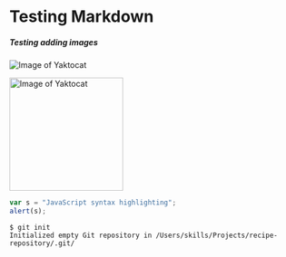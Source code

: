 # Testing Markdown
##### Testing adding images


![Image of Yaktocat](https://octodex.github.com/images/yaktocat.png)

<img src="https://octodex.github.com/images/yaktocat.png" alt="Image of Yaktocat" width="200"/>


```javascript
var s = "JavaScript syntax highlighting";
alert(s);
```

```
$ git init
Initialized empty Git repository in /Users/skills/Projects/recipe-repository/.git/
```

